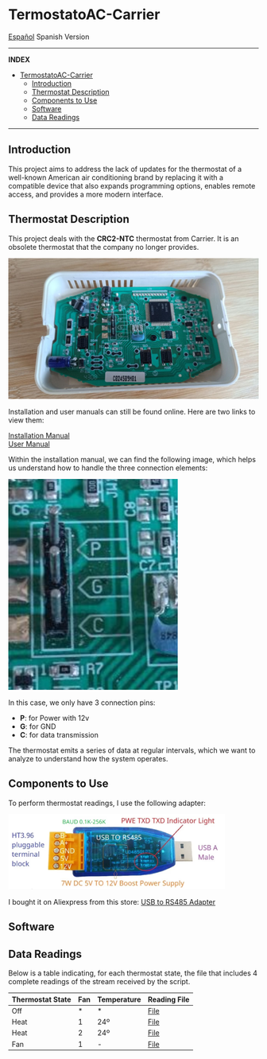 # TermostatoAC-Carrier

[Español](README_es.md) Spanish Version

-----

**INDEX**

- [TermostatoAC-Carrier](#termostatoac-carrier)
  - [Introduction](#introduction)
  - [Thermostat Description](#thermostat-description)
  - [Components to Use](#components-to-use)
  - [Software](#software)
  - [Data Readings](#data-readings)

-----

## Introduction

This project aims to address the lack of updates for the thermostat of a well-known American air conditioning brand by replacing it with a compatible device that also expands programming options, enables remote access, and provides a more modern interface.

## Thermostat Description

This project deals with the **CRC2-NTC** thermostat from Carrier. It is an obsolete thermostat that the company no longer provides.

![Thermostat](./images/termostato.jpg)

Installation and user manuals can still be found online. Here are two links to view them:

[Installation Manual](https://www.manualslib.com/manual/2206657/Carrier-Crc2-Ntc.html)  
[User Manual](https://www.manualslib.com/manual/2206660/Carrier-Crc2-Ntc.html)

Within the installation manual, we can find the following image, which helps us understand how to handle the three connection elements:

![Connection Pins](./images/pins.png)

In this case, we only have 3 connection pins:
 * **P**: for Power with 12v
 * **G**: for GND
 * **C**: for data transmission

The thermostat emits a series of data at regular intervals, which we want to analyze to understand how the system operates.

## Components to Use
To perform thermostat readings, I use the following adapter:

![RS485_adapter](./images/USB_R485_12v_adapter.png)

I bought it on Aliexpress from this store: [USB to RS485 Adapter](https://es.aliexpress.com/item/1005006111904749.html?spm=a2g0o.order_list.order_list_main.85.4fd6194dqfCvY1&gatewayAdapt=glo2esp)

## Software

## Data Readings

Below is a table indicating, for each thermostat state, the file that includes 4 complete readings of the stream received by the script.

| Thermostat State | Fan | Temperature | Reading File |
| --- | --- | --- | --- |
| Off | * | * | [File](datos_hex_2024-08-23_17-21-54.txt) |
| Heat | 1 | 24º | [File](datos_hex_2024-08-23_17-26-08.txt) |
| Heat | 2 | 24º | [File](datos_hex_2024-08-23_17-27-53.txt) |
| Fan | 1 | - | [File](datos_hex_2024-08-24_09-43-15.txt) |
